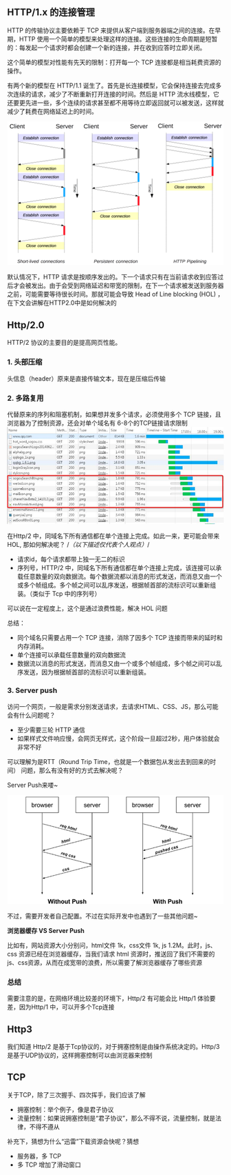 ## HTTP/1.x 的连接管理
HTTP 的传输协议主要依赖于 TCP 来提供从客户端到服务器端之间的连接。在早期，HTTP 使用一个简单的模型来处理这样的连接。这些连接的生命周期是短暂的：每发起一个请求时都会创建一个新的连接，并在收到应答时立即关闭。

这个简单的模型对性能有先天的限制：打开每一个 TCP 连接都是相当耗费资源的操作。

有两个新的模型在 HTTP/1.1 诞生了。首先是长连接模型，它会保持连接去完成多次连续的请求，减少了不断重新打开连接的时间。然后是 HTTP 流水线模型，它还要更先进一些，多个连续的请求甚至都不用等待立即返回就可以被发送，这样就减少了耗费在网络延迟上的时间。

<img src="./assets/HTTP1_x_Connections.png">

默认情况下，HTTP 请求是按顺序发出的。下一个请求只有在当前请求收到应答过后才会被发出。由于会受到网络延迟和带宽的限制，在下一个请求被发送到服务器之前，可能需要等待很长时间。那就可能会导致 Head of Line blocking (HOL) ，在下文会讲解在HTTP2.0中是如何解决的
## Http/2.0
HTTP/2 协议的主要目的是提高网页性能。
### 1. 头部压缩
头信息（header）原来是直接传输文本，现在是压缩后传输

### 2. 多路复用
代替原来的序列和阻塞机制，如果想并发多个请求，必须使用多个 TCP 链接，且浏览器为了控制资源，还会对单个域名有 6-8个的TCP链接请求限制
<img src="./assets/mult.jpeg">

在Http/2 中，同域名下所有通信都在单个连接上完成。如此一来，更可能会带来 HOL, 那如何解决呢？ /*（以下描述仅代表个人观点）*/
- 请求id，每个请求都带上独一无二的标识
- 序列号，HTTP/2 中，同域名下所有通信都在单个连接上完成，该连接可以承载任意数量的双向数据流。每个数据流都以消息的形式发送，而消息又由一个或多个帧组成。多个帧之间可以乱序发送，根据帧首部的流标识可以重新组装。（类似于 Tcp 中的序列号）

可以说在一定程度上，这个是通过浪费性能，解决 HOL 问题


总结：
- 同个域名只需要占用一个 TCP 连接，消除了因多个 TCP 连接而带来的延时和内存消耗。
- 单个连接可以承载任意数量的双向数据流
- 数据流以消息的形式发送，而消息又由一个或多个帧组成，多个帧之间可以乱序发送，因为根据帧首部的流标识可以重新组装。

### 3. Server push
访问一个网页，一般是需求分别发送请求，去请求HTML、CSS、JS，那么可能会有什么问题呢？
- 至少需要三轮 HTTP 通信
- 如果样式文件响应慢，会网页无样式，这个阶段一旦超过2秒，用户体验就会非常不好

可以理解为是RTT（Round Trip Time，也就是一个数据包从发出去到回来的时间） 问题，那么有没有好的方式去解决呢？

Server Push来喽~

<img src="./assets/serverPush.png">

不过，需要开发者自己配置。不过在实际开发中也遇到了一些其他问题~

**浏览器缓存 VS Server Push**

比如有，网站资源大小分别问，html文件 1k，css文件 1k, js 1.2M。此时，js、css 资源已经在浏览器缓存，当我们请求 html 资源时，推送回了我们不需要的js、css资源，从而在成宽带的浪费，所以需要了解浏览器缓存了哪些资源

### 总结
需要注意的是，在网络环境比较差的环境下，Http/2 有可能会比 Http/1 体验要差，因为Http/1 中，可以开多个Tcp连接
## Http3
我们知道 Http/2 是基于Tcp协议的，对于拥塞控制是由操作系统决定的。Http/3 是基于UDP协议的，这样拥塞控制可以由浏览器来控制

## TCP
关于TCP，除了三次握手、四次挥手，我们应该了解
- 拥塞控制：举个例子，像是君子协议
- 流量控制：如果说拥塞控制是“君子协议”，那么不得不说，流量控制，就是法律，不得不遵从

补充下，猜想为什么“迅雷”下载资源会快呢？猜想
- 服务器，多 TCP
- 多 TCP 增加了滑动窗口


